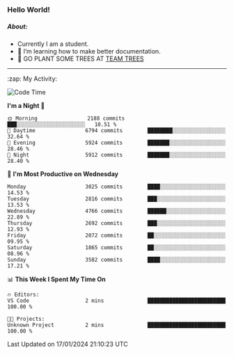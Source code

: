 ### Hello World!

##### About:
- Currently I am a student.
- 🌱 I’m learning how to make better documentation.
- 🌱 GO PLANT SOME TREES AT [TEAM TREES](https://teamtrees.org/)

---
  <summary>:zap: My Activity:</summary>
  
<!--START_SECTION:waka-->
![Code Time](http://img.shields.io/badge/Code%20Time-1%2C268%20hrs%2028%20mins-blue)

**I'm a Night 🦉** 

```text
🌞 Morning                2188 commits        ███░░░░░░░░░░░░░░░░░░░░░░   10.51 % 
🌆 Daytime                6794 commits        ████████░░░░░░░░░░░░░░░░░   32.64 % 
🌃 Evening                5924 commits        ███████░░░░░░░░░░░░░░░░░░   28.46 % 
🌙 Night                  5912 commits        ███████░░░░░░░░░░░░░░░░░░   28.40 % 
```
📅 **I'm Most Productive on Wednesday** 

```text
Monday                   3025 commits        ████░░░░░░░░░░░░░░░░░░░░░   14.53 % 
Tuesday                  2816 commits        ███░░░░░░░░░░░░░░░░░░░░░░   13.53 % 
Wednesday                4766 commits        ██████░░░░░░░░░░░░░░░░░░░   22.89 % 
Thursday                 2692 commits        ███░░░░░░░░░░░░░░░░░░░░░░   12.93 % 
Friday                   2072 commits        ██░░░░░░░░░░░░░░░░░░░░░░░   09.95 % 
Saturday                 1865 commits        ██░░░░░░░░░░░░░░░░░░░░░░░   08.96 % 
Sunday                   3582 commits        ████░░░░░░░░░░░░░░░░░░░░░   17.21 % 
```


📊 **This Week I Spent My Time On** 

```text
🔥 Editors: 
VS Code                  2 mins              █████████████████████████   100.00 % 

🐱‍💻 Projects: 
Unknown Project          2 mins              █████████████████████████   100.00 % 
```


 Last Updated on 17/01/2024 21:10:23 UTC
<!--END_SECTION:waka-->
